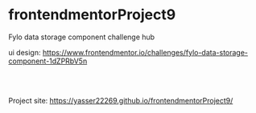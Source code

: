 # frontendmentorProject9
Fylo data storage component challenge hub

ui design: https://www.frontendmentor.io/challenges/fylo-data-storage-component-1dZPRbV5n

<br><br>

Project site: https://yasser22269.github.io/frontendmentorProject9/
<br><br>
<img src="../master/design/desktop-preview.jpg" alt="">   
